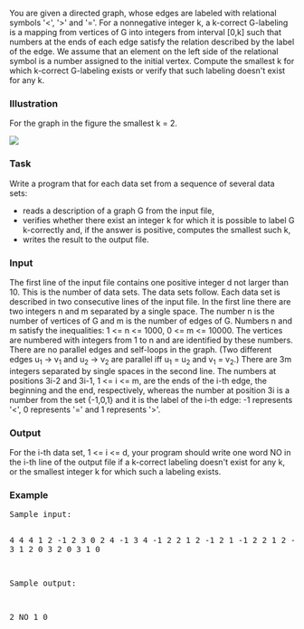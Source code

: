 <p>
	You are given a directed graph, whose edges are labeled with relational symbols 
	'&lt;', '&gt;' and '='. For a nonnegative integer k, a k-correct 
	G-labeling is a mapping from vertices of G into integers from interval 
	[0,k] such that numbers at the ends of each edge satisfy the relation described 
	by the label of the edge. We assume that an element on the left side of the 
	relational symbol is a number assigned to the initial vertex. Compute the 
	smallest k for which k-correct G-labeling exists or verify that such 
	labeling doesn't exist for any k.
</p>
<h3>Illustration</h3>
<p>
	For the graph in the figure the smallest k = 2.
</p>
<img src="/content/adrian:RELATS1.png">
<h3>Task</h3>
<p>
	Write a program that for each data set from a sequence of several data sets:
</p>
<div align="justify">
	<ul>
		<li>
		reads a description of a graph G from the input file,
		</li><li>
		verifies whether there exist an integer k for which it is possible to label G 
		k-correctly and, if the answer is positive, computes the smallest such k,
		</li><li>
			writes the result to the output file.</li>
	</ul>
</div>
<h3>Input</h3>
<p>
	The first line of the input file contains one positive integer d not larger 
	than 10. This is the number of data sets. The data sets follow. Each data set 
	is described in two consecutive lines of the input file. In the first line 
	there are two integers n and m separated by a single space. The number n is the 
	number of vertices of G and m is the number of edges of G. Numbers n and m 
	satisfy the inequalities: 1 &lt;= n &lt;= 1000, 0 &lt;= m &lt;= 10000. The 
	vertices are numbered with integers from 1 to n and are identified by these 
	numbers. There are no parallel edges and self-loops in the graph. (Two 
	different edges u<sub>1</sub> -&gt; v<sub>1</sub> and u<sub>2</sub> -&gt; v<sub>2</sub>
	are parallel iff u<sub>1</sub> = u<sub>2</sub> and v<sub>1</sub> = v<sub>2</sub>.) 
	There are 3m integers separated by single spaces in the second line. The 
	numbers at positions 3i-2 and 3i-1, 1 &lt;= i &lt;= m, are the ends of the i-th 
	edge, the beginning and the end, respectively, whereas the number at position 
	3i is a number from the set {-1,0,1} and it is the label of the i-th edge: -1 
	represents '&lt;', 0 represents '=' and 1 represents '&gt;'.
</p>
<h3>Output</h3>
<p>
	For the i-th data set, 1 &lt;= i &lt;= d, your program should write one 
	word NO in the i-th line of the output file if a k-correct labeling doesn't 
	exist for any k, or the smallest integer k for which such a labeling exists.
</p>
<h3>Example</h3>
<pre>Sample input:

4 
4 4 
1 2 -1 2 3 0 2 4 -1 3 4 -1 
2 2 
1 2 -1 2 1 -1 
2 2 
1 2 -1 2 1 1 
3 3 
1 2 0 3 2 0 3 1 0 

Sample output:

2 
NO 
1 
0 
</pre>
